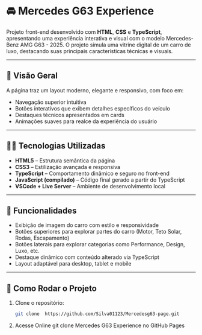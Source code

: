# 🚘 Mercedes G63 Experience

Projeto front-end desenvolvido com **HTML**, **CSS** e **TypeScript**, apresentando uma experiência interativa e visual com o modelo Mercedes-Benz AMG G63 - 2025. O projeto simula uma vitrine digital de um carro de luxo, destacando suas principais características técnicas e visuais.

---

## 📸 Visão Geral

A página traz um layout moderno, elegante e responsivo, com foco em:

- Navegação superior intuitiva
- Botões interativos que exibem detalhes específicos do veículo
- Destaques técnicos apresentados em cards
- Animações suaves para realce da experiência do usuário

---

## 🧑‍💻 Tecnologias Utilizadas

- **HTML5** – Estrutura semântica da página
- **CSS3** – Estilização avançada e responsiva
- **TypeScript** – Comportamento dinâmico e seguro no front-end
- **JavaScript (compilado)** – Código final gerado a partir do TypeScript
- **VSCode + Live Server** – Ambiente de desenvolvimento local

---

## 🧩 Funcionalidades

- Exibição de imagem do carro com estilo e responsividade
- Botões superiores para explorar partes do carro (Motor, Teto Solar, Rodas, Escapamento)
- Botões laterais para explorar categorias como Performance, Design, Luxo, etc.
- Destaque dinâmico com conteúdo alterado via TypeScript
- Layout adaptável para desktop, tablet e mobile

---

## 🔧 Como Rodar o Projeto

1. Clone o repositório:
   ```bash
   git clone  https://github.com/Silva01123/Mercedesg63-page.git

2. Acesse Online
git clone  Mercedes G63 Experience no GitHub Pages
